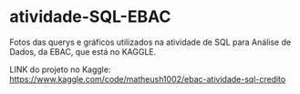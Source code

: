 # atividade-SQL-EBAC
Fotos das querys e gráficos utilizados na atividade de SQL para Análise de Dados, da EBAC, que está no KAGGLE.

LINK do projeto no Kaggle: https://www.kaggle.com/code/matheush1002/ebac-atividade-sql-credito
